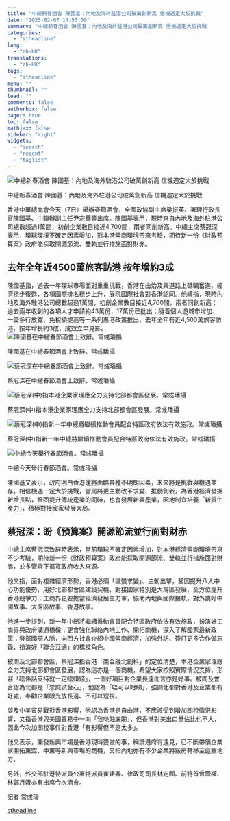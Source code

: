 ```yaml
---
title: "中總新春酒會 陳國基：內地及海外駐港公司破萬創新高 信機遇定大於挑戰"
date: "2025-02-07 14:55:59"
summary: "中總新春酒會 陳國基：內地及海外駐港公司破萬創新高 信機遇定大於挑戰       香港中華總..."
categories:
  - "stheadline"
lang:
  - "zh-HK"
translations:
  - "zh-HK"
tags:
  - "stheadline"
menu: ""
thumbnail: ""
lead: ""
comments: false
authorbox: false
pager: true
toc: false
mathjax: false
sidebar: "right"
widgets:
  - "search"
  - "recent"
  - "taglist"
---
```


![中總新春酒會 陳國基：內地及海外駐港公司破萬創新高 信機遇定大於挑戰](https://image.stheadline.com/f/680p0/0x0/100/none/3c1a450d163a3058cfd782e2f68afbd4/stheadline/inewsmedia/20250207/_2025020714481569619.jpg)

中總新春酒會 陳國基：內地及海外駐港公司破萬創新高 信機遇定大於挑戰




香港中華總商會今天（7日）舉辦春節酒會，全國政協副主席梁振英、署理行政長官陳國基、中聯辦副主任尹宗華等出席。陳國基表示，現時來自內地及海外駐港公司總數超過1萬間，初創企業數目接近4,700間，兩者同創新高。中總主席蔡冠深表示，環球環境不確定因素增加，對本港營商環境帶來考驗，期待新一份《財政預算案》政府能採取開源節流、雙軌並行措施面對財赤。

去年全年近4500萬旅客訪港 按年增約3成
---------------------

陳國基指，過去一年環球市場面對重重挑戰，香港在由治及興道路上砥礪奮進、經濟穩步復甦，各項國際排名穩步上升，展現國際社會對香港認同。他續指，現時內地及海外駐港公司總數超過1萬間，初創企業數目接近4,700間，兩者同創新高；過去兩年收到的各項人才申請約43萬份，17萬份已批出；隨着個人遊城市增加、一簽多行放寬、免稅額提高等一系列惠港政策推出，去年全年有近4,500萬旅客訪港，按年增長約3成，成效立竿見影。
 ![陳國基在中總春節酒會上致辭。常彧璠攝](https://image.hkhl.hk/f/1024p0/0x0/100/none/5dc70633ed636f285f462f37b3255f73/2025-02/KakaoTalk_20250207_135808928.jpg)


陳國基在中總春節酒會上致辭。常彧璠攝



 ![蔡冠深在中總春節酒會上致辭。常彧璠攝](https://image.hkhl.hk/f/1024p0/0x0/100/none/e2223a7774a8a7e9a58cd2330978671f/2025-02/KakaoTalk_20250207_135808928_01.jpg)


蔡冠深在中總春節酒會上致辭。常彧璠攝



 ![蔡冠深(中)指本港企業家理應全力支持北部都會區發展。常彧璠攝](https://image.hkhl.hk/f/1024p0/0x0/100/none/4504a63094dfb55ed437edbf9477a05a/2025-02/KakaoTalk_20250207_135808928_02.jpg)


蔡冠深(中)指本港企業家理應全力支持北部都會區發展。常彧璠攝



 ![蔡冠深(中)指新一年中總將繼續推動會員配合特區政府依法有效施政。常彧璠攝](https://image.hkhl.hk/f/1024p0/0x0/100/none/8679b4947300e0990d9a95455ac8a189/2025-02/KakaoTalk_20250207_135808928_03.jpg)


蔡冠深(中)指新一年中總將繼續推動會員配合特區政府依法有效施政。常彧璠攝



 ![中總今天舉行春節酒會。常彧璠攝](https://image.hkhl.hk/f/1024p0/0x0/100/none/ca66d27663cc4c46e7468077c4584344/2025-02/KakaoTalk_20250207_135808928_07.jpg)


中總今天舉行春節酒會。常彧璠攝




陳國基又表示，政府明白香港還將面臨各種不明朗因素，未來將是挑戰與機遇並存，相信機遇一定大於挑戰，當局將更主動改革求變、推動創新，為香港經濟發掘新增長點，鞏固提升傳統產業的同時，也會發展新興產業，因地制宜培養「新質生產力」，積極對接國家發展大局。

蔡冠深：盼《預算案》開源節流並行面對財赤
--------------------

中總主席蔡冠深致辭時表示，當前環球不確定因素增加，對本港經濟營商環境帶來不少考驗，期待新一份《財政預算案》政府能採取開源節流、雙軌並行措施面對財赤，並多管齊下擴寬政府收入來源。

他又指，面對複雜經濟形勢，香港必須「識變求變」、主動出擊，鞏固提升八大中心功能優勢，用好北部都會區建設契機，對接國家特別是大灣區發展，全方位提升香港競爭力；工商界更要擔當經濟發展主力軍，協助內地與國際接軌，對外講好中國故事、大灣區故事、香港故事。

他進一步提到，新一年中總將繼續推動會員配合特區政府依法有效施政，扮演好工商界與政府溝通橋樑；更會強化聯絡內地工作、開拓商機，深入了解國家最新政策；發揮國際人脈，向西方社會介紹中國營商經濟，加強外訪、簽訂更多合作備忘錄，扮演好「聯合互通」的橋樑角色。

被問及北部都會區，蔡冠深指香港「南金融北創科」的定位清楚，本港企業家理應全力支持北部都會區發展，認為這亦是一個商機，希望大家按照實際情況支持，形容「唔係話支持就一定唔賺錢」，一個好項目對企業長遠而言亦是好事。被問及會否認為北都是「忠誠試金石」，他認為「唔可以咁睇」，強調北都對香港及企業都有好處，奉勸企業眼光放長遠、不可以短視。

談及中美貿易戰對香港影響，他認為香港是自由港，不應該受到增加關稅情況影響，又指香港與美國貿易中一向「我哋蝕底啲」，但香港對美出口量佔比也不大，因此今次加關稅事件對香港「有影響但不是太多」。

他又表示，開發新興市場是香港現時要做的事，稱讚港府有遠見，已不斷帶領企業家開拓東盟、中東等新興市場的商機，又指內地亦有不少企業將廠房轉移至這些地方。

另外，外交部駐港特派員公署特派員崔建春、律政司司長林定國、前特首曾蔭權、林鄭月娥亦有出席今次酒會。

記者 常彧璠

[stheadline](https://std.stheadline.com/realtime/article/2051380/即時-港聞-中總新春酒會-陳國基-內地及海外駐港公司破萬創新高-信機遇定大於挑戰)
